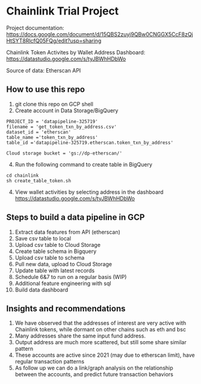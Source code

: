 # Chainlink Trial Project 

Project documentation: https://docs.google.com/document/d/15QBS2zuyj9QBw0CNGGX5CcF8zQjHtSYT8RlcfQ05FQg/edit?usp=sharing

Chainlink Token Activites by Wallet Address Dashboard: https://datastudio.google.com/s/tyJBWhHDbWo

Source of data: Etherscan API 

## How to use this repo 
1. git clone this repo on GCP shell
2. Create account in Data Storage/BigQuery 
```
PROJECT_ID = 'datapipeline-325719'
filename = 'get_token_txn_by_address.csv'
dataset_id = 'etherscan'
table_name ='token_txn_by_address'
table_id ='datapipeline-325719.etherscan.token_txn_by_address'

Cloud storage bucket = 'gs://dp-etherscan/'
```
4. Run the following command to create table in BigQuery
``` 
cd chainlink
sh create_table_token.sh 
```
4. View wallet activities by selecting address in the dashboard
  https://datastudio.google.com/s/tyJBWhHDbWo

## Steps to build a data pipeline in GCP
1. Extract data features from API (etherscan) 
2. Save csv table to local
3. Upload csv table to Cloud Storage
4. Create table schema in Bigquery 
5. Upload csv table to schema 
6. Pull new data, upload to Cloud Storage 
7. Update table with latest records 
8. Schedule 6&7 to run on a regular basis (WIP)
9. Additional feature engineering with sql 
10. Build data dashboard 

## Insights and recommendations 
1. We have observed that the addresses of interest are very active with Chainlink tokens, while dormant on other chains such as eth and bsc
2. Many addresses share the same input fund address. 
3. Output address are much more scattered, but still some share similar pattern
4. These accounts are active since 2021 (may due to etherscan limit), have regular transaction patterns 
5. As follow up we can do a link/graph analysis on the relationship between the accounts, and predict future transaction behaviors
